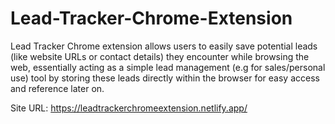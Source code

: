 # Lead-Tracker-Chrome-Extension
Lead Tracker Chrome extension allows users to easily save potential leads (like website URLs or contact details) they encounter while browsing the web, essentially acting as a simple lead management (e.g for sales/personal use) tool by storing these leads directly within the browser for easy access and reference later on.

Site URL: https://leadtrackerchromeextension.netlify.app/
